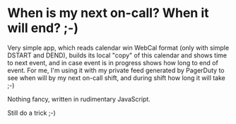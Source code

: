 When is my next on-call? When it will end? ;-)
====================
Very simple app, which reads calendar win WebCal format (only with simple DSTART and DEND), builds its local "copy" of this calendar and shows time to next event, and in case event is in progress shows how long to end of event.
For me, I'm using it with my private feed generated by PagerDuty to see when will by my next on-call shift, and during shift how long it will take ;-)

Nothing fancy, written in rudimentary JavaScript.

Still do a trick ;-)
